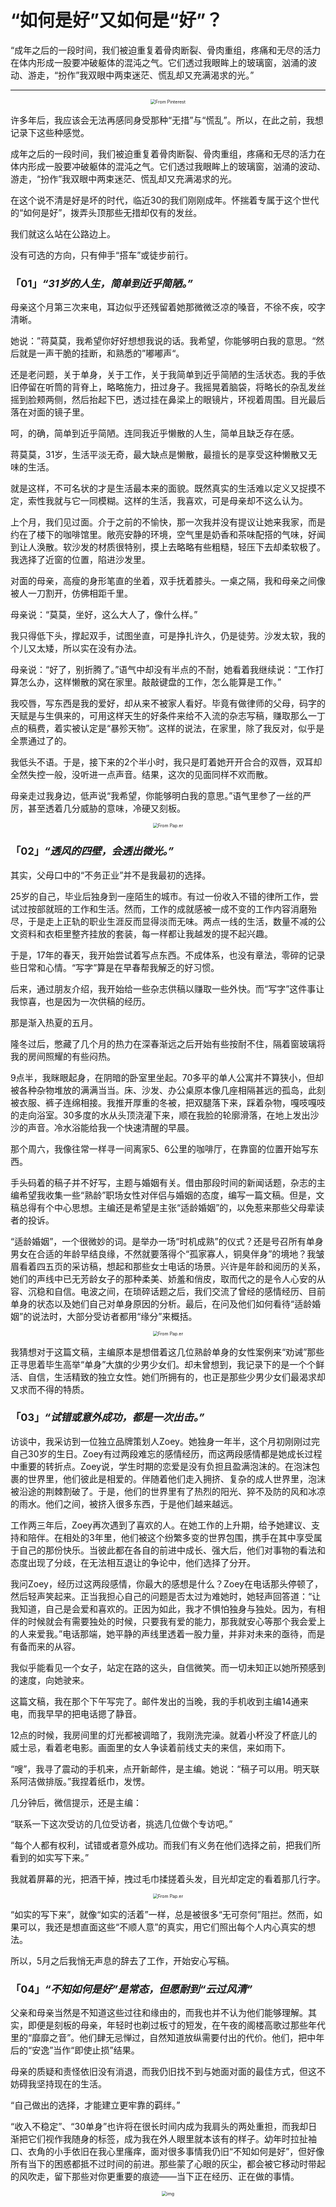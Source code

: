 # “如何是好”又如何是“好”？

“成年之后的一段时间，我们被迫重复着骨肉断裂、骨肉重组，疼痛和无尽的活力在体内形成一股要冲破躯体的混沌之气。它们透过我眼眸上的玻璃窗，汹涌的波动、游走，“扮作”我双眼中两束迷茫、慌乱却又充满渴求的光。”

------



<center><img src="_images/640-20200206234557100.jpeg" alt="From Pinterest" style="zoom:50%;" /></center>




许多年后，我应该会无法再感同身受那种“无措”与“慌乱”。所以，在此之前，我想记录下这些种感觉。

成年之后的一段时间，我们被迫重复着骨肉断裂、骨肉重组，疼痛和无尽的活力在体内形成一股要冲破躯体的混沌之气。它们透过我眼眸上的玻璃窗，汹涌的波动、游走，“扮作”我双眼中两束迷茫、慌乱却又充满渴求的光。

在这个说不清是好是坏的时代，临近30的我们刚刚成年。怀揣着专属于这个世代的“如何是好”，拨弄头顶那些无措却仅有的发丝。

我们就这么站在公路边上。

没有可选的方向，只有伸手“搭车”或徒步前行。



### **「01」*“31岁的人生，简单到近乎简陋。”***



母亲这个月第三次来电，耳边似乎还残留着她那微微泛凉的嗓音，不徐不疾，咬字清晰。

她说：”蒋莫莫，我希望你好好想想我说的话。我希望，你能够明白我的意思。“然后就是一声干脆的挂断，和熟悉的”嘟嘟声“。

还是老问题，关于单身，关于工作，关于我简单到近乎简陋的生活状态。我的手依旧停留在听筒的背脊上，略略施力，扭过身子。我摇晃着脑袋，将略长的杂乱发丝摇到脸颊两侧，然后抬起下巴，透过挂在鼻梁上的眼镜片，环视着周围。目光最后落在对面的镜子里。

呵，的确，简单到近乎简陋。连同我近乎懒散的人生，简单且缺乏存在感。

蒋莫莫，31岁，生活平淡无奇，最大缺点是懒散，最擅长的是享受这种懒散又无味的生活。

就是这样，不可名状的才是生活最本来的面貌。既然真实的生活难以定义又捉摸不定，索性我就与它一同模糊。这样的生活，我喜欢，可是母亲却不这么认为。



上个月，我们见过面。介于之前的不愉快，那一次我并没有提议让她来我家，而是约在了楼下的咖啡馆里。敞亮安静的环境，空气里是奶香和茶味配搭的气味，好闻到让人涣散。软沙发的材质很特别，摸上去略略有些粗糙，轻压下去却柔软极了。我选择了近窗的位置，陷进沙发里。

对面的母亲，高瘦的身形笔直的坐着，双手抚着膝头。一桌之隔，我和母亲之间像被人一刀割开，仿佛相距千里。

母亲说：“莫莫，坐好，这么大人了，像什么样。”

我只得低下头，撑起双手，试图坐直，可是挣扎许久，仍是徒劳。沙发太软，我的个儿又太矮，所以实在没有办法。

母亲说：“好了，别折腾了。”语气中却没有半点的不耐，她看着我继续说：“工作打算怎么办，这样懒散的窝在家里。敲敲键盘的工作，怎么能算是工作。” 

我咬唇，写东西是我的爱好，却从来不被家人看好。毕竟有做律师的父母，码字的天赋是与生俱来的，可用这样天生的好条件来给不入流的杂志写稿，赚取那么一丁点的稿费，着实被认定是“暴殄天物”。这样的说法，在家里，除了我反对，似乎是全票通过了的。



我低头不语。于是，接下来的2个半小时，我只是盯着她开开合合的双唇，双耳却全然失控一般，没听进一点声音。结果，这次的见面同样不欢而散。

母亲走过我身边，低声说“我希望，你能够明白我的意思。”语气里参了一丝的严厉，甚至透着几分威胁的意味，冷硬又刻板。



<center><img src="_images/640-20200206234531158.jpeg" alt="From Pap.er" style="zoom:50%;" /></center>




### **「02」*“透风的四壁，会透出微光。”***



其实，父母口中的“不务正业”并不是我最初的选择。

25岁的自己，毕业后独身到一座陌生的城市。有过一份收入不错的律所工作，尝试过按部就班的工作和生活。然而，工作的成就感被一成不变的工作内容消磨殆尽，于是走上正轨的职业生涯反而显得淡而无味。两点一线的生活，数量不减的公文资料和衣柜里整齐挂放的套装，每一样都让我越发的提不起兴趣。

于是，17年的春天，我开始尝试着写点东西。不成体系，也没有章法，零碎的记录些日常和心情。“写字”算是在早春帮我解乏的好习惯。

后来，通过朋友介绍，我开始给一些杂志供稿以赚取一些外快。而“写字”这件事让我惊喜，也是因为一次供稿的经历。

那是渐入热夏的五月。

隆冬过后，憋藏了几个月的热力在深春渐远之后开始有些按耐不住，隔着窗玻璃将我的房间照耀的有些闷热。

9点半，我眯眼起身，在阴暗的卧室里坐起。70多平的单人公寓并不算狭小，但却被各种杂物堆放的满满当当。床、沙发、办公桌原本像几座相隔甚远的孤岛，此刻被衣服、裤子连绵相接。我推开厚重的冬被，把双腿落下来，踩着杂物，嘎吱嘎吱的走向浴室。30多度的水从头顶浇灌下来，顺在我脸的轮廓滑落，在地上发出沙沙的声音。冷水浴能给我一个快速清醒的早晨。

那个周六，我像往常一样寻一间离家5、6公里的咖啡厅，在靠窗的位置开始写东西。



手头码着的稿子并不好写，主题与婚姻有关。借由那段时间的新闻话题，杂志的主编希望我收集一些“熟龄”职场女性对伴侣与婚姻的态度，编写一篇文稿。但是，文稿总得有个中心思想。主编还是希望是主张“适龄婚姻”的，以免惹来那些父母辈读者的投诉。

“适龄婚姻”，一个很微妙的词。是举办一场“时机成熟”的仪式？还是号召所有单身男女在合适的年龄早结良缘，不然就要落得个“孤家寡人，铜臭伴身”的境地？我皱眉看着四五页的采访稿，想起和那些女士电话的场景。兴许是年龄和阅历的关系，她们的声线中已无芳龄女子的那种柔美、娇羞和俏皮，取而代之的是令人心安的从容、沉稳和自信。电波之间，在琐碎话题之后，我们交流了曾经的感情经历、目前单身的状态以及她们自己对单身原因的分析。最后，在问及他们如何看待“适龄婚姻”的说法时，大部分受访者都用“缘分”来概括。



<center><img src="_images/640-20200206234648981.jpeg" alt="From Pap.er" style="zoom:50%;" /></center>




我猜想对于这篇文稿，主编原本是想借着这几位熟龄单身的女性案例来“劝诫”那些正寻思着毕生高举“单身”大旗的少男少女们。却未曾想到，我记录下的是一个个鲜活、自信，生活精致的独立女性。她们所拥有的，也正是那些少男少女们最渴求却又求而不得的特质。



### **「03」*“试错或意外成功，都是一次出击。”***



访谈中，我采访到一位独立品牌策划人Zoey。她独身一年半，这个月初刚刚过完自己30岁的生日。Zoey有过两段难忘的感情经历，而这两段感情都是她成长过程中重要的转折点。Zoey说，学生时期的恋爱是没有负担且盈满泡沫的。在泡沫包裹的世界里，他们彼此是相爱的。伴随着他们走入拥挤、复杂的成人世界里，泡沫被沿途的荆棘割破了。于是，他们的世界里有了热烈的阳光、猝不及防的风和冰凉的雨水。他们之间，被挤入很多东西，于是他们越来越远。

工作两三年后，Zoey再次遇到了喜欢的人。在她工作的上升期，给予她建议、支持和陪伴。在相处的3年里，他们被这个纷繁多变的世界包围，携手在其中享受属于自己的那份快乐。当彼此都在各自的前进中成长、强大后，他们对事物的看法和态度出现了分歧，在无法相互退让的争论中，他们选择了分开。

我问Zoey，经历过这两段感情，你最大的感想是什么？Zoey在电话那头停顿了，然后轻声笑起来。正当我担心自己的问题是否太过为难她时，她轻声回答道：“让我知道，自己是会爱和喜欢的。正因为如此，我才不惧怕独身与独处。因为，有相伴的时候就会有需要独处的时候，只要我有爱的能力，那我就安心等那个我会爱上的人来爱我。”电话那端，她平静的声线里透着一股力量，并非对未来的亟待，而是有备而来的从容。

我似乎能看见一个女子，站定在路的这头，自信微笑。而一切未知正以她所预感到的速度，向她驶来。

这篇文稿，我在那个下午写完了。邮件发出的当晚，我的手机收到主编14通来电，而我早早的把电话摁了静音。

12点的时候，我房间里的灯光都被调暗了，我刚洗完澡。就着小杯没了杯底儿的威士忌，看着老电影。画面里的女人争读着前线丈夫的来信，来如雨下。

“嗖”，我寻了震动的手机来，点开新邮件，是主编。她说：“稿子可以用。明天联系阿洁做排版。”我捏着纸巾，发愣。



几分钟后，微信提示，还是主编：

“联系一下这次受访的几位受访者，挑选几位做个专访吧。”

“每个人都有权利，试错或者意外成功。而我们有义务在他们选择之前，把我们所看到的如实写下来。”

我就着屏幕的光，把酒干掉，拽过毛巾揉搓着头发，目光却定定的看着那几行字。



<center><img src="_images/640-20200206234719265.jpeg" alt="From Pap.er" style="zoom:50%;" /></center>




“如实的写下来”，就像“如实的活着”一样，总是被很多“无可奈何”阻拦。然而，如果可以，我还是想直面这些“不顺人意”的真实，用它们照出每个人内心真实的想法。

所以，5月之后我悄无声息的辞去了工作，开始安心写稿。







### **「04」*“不知如何是好”是常态，但愿耐到“云过风清”***



父亲和母亲当然是不知道这些过往和缘由的，而我也并不认为他们能够理解。其实，即便是刻板的母亲，年轻时也剃过板寸的短发，在午夜的阁楼高歌过那些年代里的“靡靡之音”。他们肆无忌惮过，自然知道放纵需要付出的代价。他们，把中年后的“安逸”当作“即使止损”结果。

母亲的质疑和责怪依旧没有消退，而我仍旧找不到与她面对面的最佳方式，但这不妨碍我坚持现在的生活。

“自己做出的选择，才能建立更牢靠的羁绊。”

“收入不稳定”、“30单身”也许将在很长时间内成为我肩头的两处重担，而我却日渐把它们视作我随身的标签，成为我在外人眼里就本该有的样子。幼年时拉扯袖口、衣角的小手依旧在我心里瘙痒，面对很多事情我仍旧“不知如何是好”，但好像所有当下的困惑都抵不过时间的前进。那些蒙了心眼的灰尘，都会被它移动时带起的风吹走，留下那些对你更重要的痕迹——当下正在经历、正在做的事情。



<center><img src="_images/640-20200206234750380.jpeg" alt="img" style="zoom:50%;" /></center>







